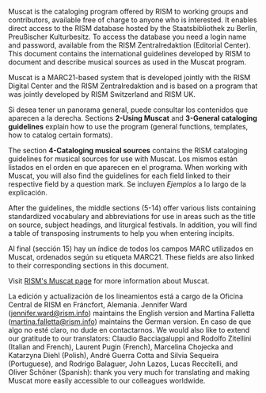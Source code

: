 Muscat is the cataloging program offered by RISM to working groups and contributors, available free of charge to anyone who is interested. It enables direct access to the RISM database hosted by the Staatsbibliothek zu Berlin, Preußischer Kulturbesitz. To access the database you need a login name and password, available from the RISM Zentralredaktion (Editorial Center). This document contains the international guidelines developed by RISM to document and describe musical sources as used in the Muscat program.

Muscat is a MARC21-based system that is developed jointly with the RISM Digital Center and the RISM Zentralredaktion and is based on a program that was jointly developed by RISM Switzerland and RISM UK.

Si desea tener un panorama general, puede consultar los contenidos que aparecen a la derecha. Sections **2-Using Muscat** and **3-General cataloging guidelines** explain how to use the program (general functions, templates, how to catalog certain formats).

The section **4-Cataloging musical sources** contains the RISM cataloging guidelines for musical sources for use with Muscat. Los mismos están listados en el orden en que aparecen en el programa. When working with Muscat, you will also find the guidelines for each field linked to their respective field by a question mark. Se incluyen _Ejemplos_ a lo largo de la explicación.

After the guidelines, the middle sections (5-14) offer various lists containing standardized vocabulary and abbreviations for use in areas such as the title on source, subject headings, and liturgical festivals. In addition, you will find a table of transposing instruments to help you when entering incipits.

Al final (sección 15) hay un índice de todos los campos MARC utilizados en Muscat, ordenados según su etiqueta MARC21. These fields are also linked to their corresponding sections in this document.

Visit [RISM's Muscat page](https://rism.info/community/muscat.html) for more information about Muscat.

La edición y actualización de los lineamientos está a cargo de la Oficina Central de RISM en Fráncfort, Alemania. Jennifer Ward (jennifer.ward@rism.info) maintains the English version and Martina Falletta (martina.falletta@rism.info) maintains the German version. En caso de que algo no esté claro, no dude en contactarnos. We would also like to extend our gratitude to our translators: Claudio Bacciagaluppi and Rodolfo Zitellini (Italian and French), Laurent Pugin (French), Marcelina Chojecka and Katarzyna Diehl (Polish), André Guerra Cotta and Silvia Sequeira (Portuguese), and Rodrigo Balaguer, John Lazos, Lucas Reccitelli, and Oliver Schöner (Spanish): thank you very much for translating and making Muscat more easily accessible to our colleagues worldwide.
